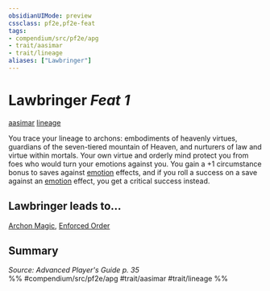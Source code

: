 ```yaml
---
obsidianUIMode: preview
cssclass: pf2e,pf2e-feat
tags:
- compendium/src/pf2e/apg
- trait/aasimar
- trait/lineage
aliases: ["Lawbringer"]
---
```

# Lawbringer  *Feat 1*  
[aasimar](rules/traits/aasimar-apg.md "Aasimar Ancestry & Heritage Trait")  [lineage](rules/traits/lineage-apg.md "Lineage  Trait")  


You trace your lineage to archons: embodiments of heavenly virtues, guardians of the seven-tiered mountain of Heaven, and nurturers of law and virtue within mortals. Your own virtue and orderly mind protect you from foes who would turn your emotions against you. You gain a +1 circumstance bonus to saves against [emotion](rules/traits/emotion.md "Emotion Effect Trait") effects, and if you roll a success on a save against an [emotion](rules/traits/emotion.md "Emotion Effect Trait") effect, you get a critical success instead.

## Lawbringer leads to...

[Archon Magic](compendium/feats/archon-magic-apg.md), [Enforced Order](compendium/feats/enforced-order-loag.md)

## Summary

*Source: Advanced Player's Guide p. 35*  
%% #compendium/src/pf2e/apg #trait/aasimar #trait/lineage %%